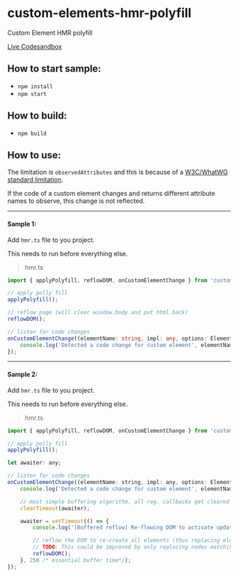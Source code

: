 # custom-elements-hmr-polyfill
Custom Element HMR polyfill

[Live Codesandbox](https://codesandbox.io/s/custom-elements-hmr-polyfill-4vd3o)

## How to start sample:
* `npm install`
* `npm start`

## How to build:
* `npm build`

## How to use:

The limitation is `observedAttributes` and this is because of a [W3C/WhatWG standard limitation](https://github.com/w3c/webcomponents/issues/829).

If the code of a custom element changes and returns different attribute names to observe, this change is not reflected.

---

#### Sample 1:

Add `hmr.ts` file to you project.

This needs to run before everything else.

> hmr.ts

```ts
import { applyPolyfill, reflowDOM, onCustomElementChange } from 'custom-elements-hmr-polyfill';

// apply polly fill
applyPolyfill();

// reflow page (will clear window.body and put html back)
reflowDOM();

// listen for code changes
onCustomElementChange((elementName: string, impl: any, options: ElementDefinitionOptions) => {
    console.log('Detected a code change for custom element', elementName);
});

```
---

#### Sample 2:

Add `hmr.ts` file to you project.

This needs to run before everything else.

> hmr.ts

```js
import { applyPolyfill, reflowDOM, onCustomElementChange } from 'custom-elements-hmr-polyfill';

// apply polly fill
applyPolyfill();

let awaiter: any;

// listen for code changes
onCustomElementChange((elementName: string, impl: any, options: ElementDefinitionOptions) => {
    console.log('Detected a code change for custom element', elementName);

    // most simple buffering algorithm, all reg. callbacks get cleared until one is the last one > 250ms
    clearTimeout(awaiter);

    awaiter = setTimeout(() => {
        console.log('[Buffered reflow] Re-flowing DOM to activate updated custom elements code.');

        // reflow the DOM to re-create all elements (thus replacing elements and execute the new code)
        // TODO: This could be improved by only replacing nodes matching the elementName that changed
        reflowDOM();
    }, 250 /* essential buffer time*/);
});
```